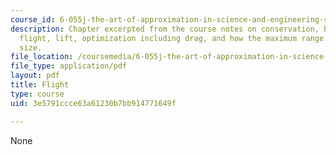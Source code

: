 ```yaml
---
course_id: 6-055j-the-art-of-approximation-in-science-and-engineering-spring-2008
description: Chapter excerpted from the course notes on conservation, box models,
  flight, lift, optimization including drag, and how the maximum range depends on
  size.
file_location: /coursemedia/6-055j-the-art-of-approximation-in-science-and-engineering-spring-2008/3e5791ccce63a61230b7bb914771649f_mar14.pdf
file_type: application/pdf
layout: pdf
title: Flight
type: course
uid: 3e5791ccce63a61230b7bb914771649f

---
```

None